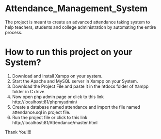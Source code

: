Attendance_Management_System
===============

The project is meant to create an advanced attendance taking system to help teachers, 
students and college administration by automating the entire process. 

How to run this project on your System?
================
1. Download and Install Xampp on your system.
2. Start the Apache and MySQL server in Xampp on your System.
3. Download the Project File and paste it in the htdocs folder of Xampp folder in C drive.
4. Now open php admin page or click to this link http://localhost:81/phpmyadmin/
5. Create a database named attendance and import the file named attendance.sql in project file.
6. Run the project file or click to this link http://localhost:81/Attendance/master.html


Thank You!!!!
